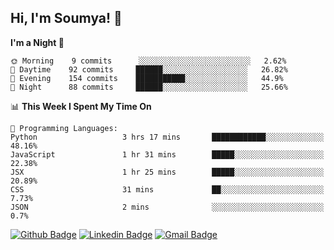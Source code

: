 ## Hi, I'm Soumya! 👋

<!--START_SECTION:waka-->
**I'm a Night 🦉** 

```text
🌞 Morning    9 commits      ░░░░░░░░░░░░░░░░░░░░░░░░░   2.62% 
🌆 Daytime    92 commits     ██████░░░░░░░░░░░░░░░░░░░   26.82% 
🌃 Evening    154 commits    ███████████░░░░░░░░░░░░░░   44.9% 
🌙 Night      88 commits     ██████░░░░░░░░░░░░░░░░░░░   25.66%

```


📊 **This Week I Spent My Time On** 

```text
💬 Programming Languages: 
Python                   3 hrs 17 mins       ████████████░░░░░░░░░░░░░   48.16% 
JavaScript               1 hr 31 mins        █████░░░░░░░░░░░░░░░░░░░░   22.38% 
JSX                      1 hr 25 mins        █████░░░░░░░░░░░░░░░░░░░░   20.89% 
CSS                      31 mins             ██░░░░░░░░░░░░░░░░░░░░░░░   7.73% 
JSON                     2 mins              ░░░░░░░░░░░░░░░░░░░░░░░░░   0.7%

```


<!--END_SECTION:waka-->

[![Github Badge](https://img.shields.io/badge/-rubyruins-grey?style=for-the-badge&logo=github&logoColor=white&link=https://github.com/rubyruins/)](https://www.github.com/rubyruins/) 
[![Linkedin Badge](https://img.shields.io/badge/-Soumya%20Parekh-0072b1?style=for-the-badge&logo=Linkedin&logoColor=white&link=https://www.linkedin.com/in/Soumya-Parekh/)](https://www.linkedin.com/in/Soumya-Parekh/) 
[![Gmail Badge](https://img.shields.io/badge/-soumya.parekh@somaiya.edu-c14438?style=for-the-badge&logo=Gmail&logoColor=white&link=mailto:soumya.parekh@somaiya.edu)](mailto:soumya.parekh@somaiya.edu) 
